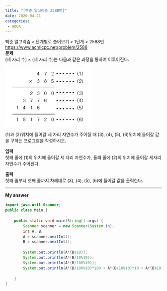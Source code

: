 ```yaml
---
title: "[백준 알고리즘 2588번]"
date: 2020-04-21
categories: 
 - ODOA
---
```

백준 알고리즘 > 단계별로 풀어보기 > 1단계 > 2588번  
<a href="https://www.acmicpc.net/problem/2588">https://www.acmicpc.net/problem/2588</a>  
**문제**  
(세 자리 수) × (세 자리 수)는 다음과 같은 과정을 통하여 이루어진다.

<img src="img/day-5_3.png">

(1)과 (2)위치에 들어갈 세 자리 자연수가 주어질 때 (3), (4), (5), (6)위치에 들어갈 값을 구하는 프로그램을 작성하시오.

**입력**  
첫째 줄에 (1)의 위치에 들어갈 세 자리 자연수가, 둘째 줄에 (2)의 위치에 들어갈 세자리 자연수가 주어진다.

**출력**  
첫째 줄부터 넷째 줄까지 차례대로 (3), (4), (5), (6)에 들어갈 값을 출력한다.

---

**My answer**  


```java
import java.util.Scanner;
public class Main {

	public static void main(String[] args) {
		Scanner scanner = new Scanner(System.in);
		int A, B;
		A = scanner.nextInt();
		B = scanner.nextInt();
		
		System.out.println(A*(B%10));
		System.out.println(A*(B/10%10));
		System.out.println(A*(B/100%10));
		System.out.println(A*(B/100%10)*100 + A*(B/10%10)*10 + A*(B%10));

	}
}


```



